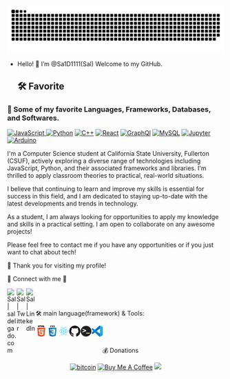 ![Contribution Graph with Snake](https://github.com/Sa1D1111/Sa1D1111/blob/output/github-contribution-grid-snake.svg)



- Hello! 👋 I’m @Sa1D1111(Sal) Welcome to my GitHub.


  ## 🛠️ Favorite

### 🧰 Some of my favorite Languages, Frameworks, Databases, and Softwares.

<p>
  <a href="your_project_link">
  <img alt="JavaScript" src="https://img.shields.io/badge/JavaScript-blue.svg?logo=javascript&logoColor=white&color=red">
</a>
    <a href="#"><img alt="Python" src="https://img.shields.io/badge/Python-3776AB.svg?logo=Python&logoColor=white"></a>
  <a href="#"><img alt="C++" src="https://img.shields.io/badge/C++-00599C.svg?logo=cplusplus&logoColor=white&color=blue"></a>
  <a href="#"><img alt="React" src="https://img.shields.io/badge/React-61DAFB.svg?logo=React&logoColor=white&color=blue"></a>
  <a href="#"><img alt="GraphQl" src="https://img.shields.io/badge/graphql-E10098.svg?logo=graphql&logoColor=white"></a>
  <a href="#"><img alt="MySQL" src="https://img.shields.io/badge/MySQL-4479A1.svg?logo=mysql&logoColor=white&color=blue"></a>
  <a href="#"><img alt="Jupyter" src="https://img.shields.io/badge/Jupyter-F37626.svg?logo=Jupyter&logoColor=white"></a>
  <a href="#"><img alt="Arduino" src="https://img.shields.io/badge/-Arduino-00979D?logo=Arduino&logoColor=white"></a>
</p>

I'm a Computer Science student at California State University, Fullerton (CSUF), actively exploring a diverse range of technologies including JavaScript, Python, and their associated frameworks and libraries. I'm thrilled to apply classroom theories to practical, real-world situations.

I believe that continuing to learn and improve my skills is essential for success in this field, and I am dedicated to staying up-to-date with the latest developments and trends in technology.

As a student, I am always looking for opportunities to apply my knowledge and skills in a practical setting. I am open to collaborate on any awesome projects!

Please feel free to contact me if you have any opportunities or if you just want to chat about tech!

🌱 Thank you for visiting my profile!

🔌 Connect with me 🔌

<a href="https://saldelgado.com">
  <img align="left" alt="Sal | saldelgado.com" width="22px" src="https://cdn.jsdelivr.net/npm/simple-icons@v9/icons/webtrees.svg" />
</a>
<a href="https://twitter.com/SalDev1111">
<img align="left" alt="Sal | Twitter" width="22px" src="https://cdn.jsdelivr.net/npm/simple-icons@v3/icons/twitter.svg" />
  </a>
 <a href="https://www.linkedin.com/in/saldelgado1/"> 
<img align="left" alt="Sal | LinkedIn" width="22px" src="https://cdn.jsdelivr.net/npm/simple-icons@v3/icons/linkedin.svg" />
</a>

<br />
<br />



🛠️ main language(framework) & Tools:

<img align="left" alt="HTML5" width="26px" src="https://raw.githubusercontent.com/github/explore/80688e429a7d4ef2fca1e82350fe8e3517d3494d/topics/html/html.png" />
<img align="left" alt="CSS3" width="26px" src="https://raw.githubusercontent.com/github/explore/80688e429a7d4ef2fca1e82350fe8e3517d3494d/topics/css/css.png" />
<img align="left" alt="JavaScript" width="26px" 
<img align="left" alt="React" width="26px" src="https://raw.githubusercontent.com/github/explore/80688e429a7d4ef2fca1e82350fe8e3517d3494d/topics/react/react.png" />
<img align="left" alt="GitHub" width="26px" src="https://raw.githubusercontent.com/github/explore/78df643247d429f6cc873026c0622819ad797942/topics/github/github.png" />
<img align="left" alt="Terminal" width="26px" src="https://raw.githubusercontent.com/github/explore/80688e429a7d4ef2fca1e82350fe8e3517d3494d/topics/terminal/terminal.png" />
<img align="left" alt="Visual Studio Code" width="26px" src="https://raw.githubusercontent.com/github/explore/80688e429a7d4ef2fca1e82350fe8e3517d3494d/topics/visual-studio-code/visual-studio-code.png" />

<br />
<br />


<!-- - 📋 [Miro Board](https://miro.com/welcome/dGUzdUlFT3FZQzFtb251SThnV2xpZWtJT3FOZFUyM0w2VHpKbU54TTBFS1g0NXhxZFcyUWdmbW82RElNQW5GUnwzNDU4NzY0NTE4NTY3OTYwNDQ1?invite_link_id=441646464122 "Board")
- 📖 [HashNodeProfile](https://hashnode.com/post/hello-world-ckzq2qh7c0ki6r4s11zzw1zc9 "HashNode") 
<h2 align="center">🤝 Support</h2> -->


<p align="center">💰 Donations </p>
<p align="center">
    <a href="https://www.bitcoin.com"><img alt= "bitcoin" src="https://img.shields.io/coincap/rank/bitcoin?color=red&label=Bitcoin&logo=2&logoColor=2&style=plastic"></a>
  <a href="https://www.buymeacoffee.com/SalDev11" title="Buy me a Coffee"><img src="https://cdn.buymeacoffee.com/buttons/default-orange.png" alt="Buy Me A Coffee" style="height: 41px !important;width: 174px !important;box-shadow: 0px 3px 2px 0px rgba(190, 190, 190, 0.5) !important;-webkit-box-shadow: 0px 3px 2px 0px rgba(190, 190, 190, 0.5) !important;" ></a>
  <img src='https://user-images.githubusercontent.com/5713670/87202985-820dcb80-c2b6-11ea-9f56-7ec461c497c3.gif' width="120">
</p>



<!-- <p align="center">💰 Donations </p> // image is below coffee img
<p align="center">
<a href="https://www.buymeacoffee.com/SalDev11" title="Buy me a Coffee"><img src="https://cdn.buymeacoffee.com/buttons/default-orange.png" alt="Buy Me A Coffee" style="height: 41px !important;width: 174px !important;box-shadow: 0px 3px 2px 0px rgba(190, 190, 190, 0.5) !important;-webkit-box-shadow: 0px 3px 2px 0px rgba(190, 190, 190, 0.5) !important;" ></a>


  <img align="center"
    src='https://user-images.githubusercontent.com/5713670/87202985-820dcb80-c2b6-11ea-9f56-7ec461c497c3.gif'
    width="120">
 -->

  



